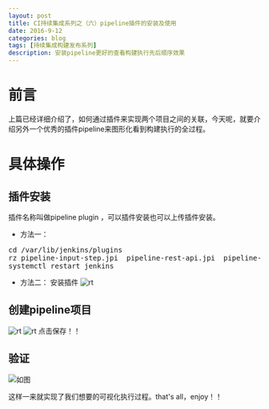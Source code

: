 ```yaml
---
layout: post
title: CI持续集成系列之（六）pipeline插件的安装及使用
date: 2016-9-12
categories: blog
tags: [持续集成构建发布系列]
description: 安装pipeline更好的查看构建执行先后顺序效果
---
```


# 前言

上篇已经详细介绍了，如何通过插件来实现两个项目之间的关联，今天呢，就要介绍另外一个优秀的插件pipeline来图形化看到构建执行的全过程。

# 具体操作
## 插件安装

插件名称叫做pipeline plugin ，可以插件安装也可以上传插件安装。

* 方法一：
<pre>
cd /var/lib/jenkins/plugins
rz pipeline-input-step.jpi  pipeline-rest-api.jpi  pipeline-stage-step.jpi  pipeline-stage-view.jpi
systemctl restart jenkins
</pre>

* 方法二：
安装插件
![rt](http://7xwp9m.com1.z0.glb.clouddn.com/六-pipe-插件.png_jixuege)

## 创建pipeline项目
![rt](http://7xwp9m.com1.z0.glb.clouddn.com/6-pipe创建.png_jixuege)
![rt](http://7xwp9m.com1.z0.glb.clouddn.com/6-pipe项目配置.png_jixuege)
点击保存！！
## 验证
![如图](http://7xwp9m.com1.z0.glb.clouddn.com/6-最终效果图.png_jixuege)

这样一来就实现了我们想要的可视化执行过程。that's all，enjoy！！